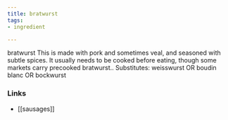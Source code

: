 ```yaml
---
title: bratwurst
tags:
- ingredient

---
```

bratwurst This is made with pork and sometimes veal, and seasoned with subtle spices. It usually needs to be cooked before eating, though some markets carry precooked bratwurst.. Substitutes: weisswurst OR boudin blanc OR bockwurst

### Links

* [[sausages]]

